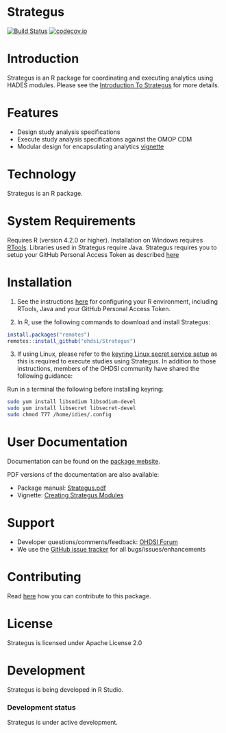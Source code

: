 Strategus
=========

[![Build Status](https://github.com/OHDSI/Strategus/actions/workflows/R_CMD_check_Hades.yaml/badge.svg?branch=main)](https://github.com/OHDSI/Strategus/actions/workflows/R_CMD_check_Hades.yaml/badge.svg?branch=main)
[![codecov.io](https://codecov.io/github/OHDSI/Strategus/coverage.svg?branch=main)](https://codecov.io/github/OHDSI/Strategus?branch=main)


Introduction
============
Strategus is an R package for coordinating and executing analytics using HADES modules. Please see the [Introduction To Strategus](https://ohdsi.github.io/Strategus/articles/IntroductionToStrategus.html) for more details.

Features
========
- Design study analysis specifications
- Execute study analysis specifications against the OMOP CDM
- Modular design for encapsulating analytics [vignette](https://ohdsi.github.io/Strategus/articles/CreatingModules.html)

Technology
============
Strategus is an R package.

System Requirements
============
Requires R (version 4.2.0 or higher). Installation on Windows requires [RTools](https://cran.r-project.org/bin/windows/Rtools/). Libraries used in Strategus require Java. Strategus requires you to setup your GitHub Personal Access Token as described [here](https://ohdsi.github.io/Hades/rSetup.html#GitHub_Personal_Access_Token)

Installation
=============
1. See the instructions [here](https://ohdsi.github.io/Hades/rSetup.html) for configuring your R environment, including RTools, Java and your GitHub Personal Access Token.

2. In R, use the following commands to download and install Strategus:

  ```r
  install.packages("remotes")
  remotes::install_github("ohdsi/Strategus")
  ```
3. If using Linux, please refer to the [keyring Linux secret service setup](https://r-lib.github.io/keyring/index.html#linux) as this is required to execute studies using Strategus. In addition to those instructions, members of the OHDSI community have shared the following guidance:

Run in a terminal the following before installing keyring:

```bash
sudo yum install libsodium libsodium-devel
sudo yum install libsecret libsecret-devel
sudo chmod 777 /home/idies/.config 
```

User Documentation
==================
Documentation can be found on the [package website](https://ohdsi.github.io/Strategus).

PDF versions of the documentation are also available:
* Package manual: [Strategus.pdf](https://raw.githubusercontent.com/OHDSI/Strategus/main/extras/Strategus.pdf)
* Vignette: [Creating Strategus Modules](https://github.com/OHDSI/Strategus/raw/main/inst/doc/CreatingModules.pdf)

Support
=======
* Developer questions/comments/feedback: <a href="http://forums.ohdsi.org/c/developers">OHDSI Forum</a>
* We use the <a href="https://github.com/OHDSI/Strategus/issues">GitHub issue tracker</a> for all bugs/issues/enhancements

Contributing
============
Read [here](https://ohdsi.github.io/Hades/contribute.html) how you can contribute to this package.

License
=======
Strategus is licensed under Apache License 2.0

Development
===========
Strategus is being developed in R Studio.

### Development status

Strategus is under active development.
